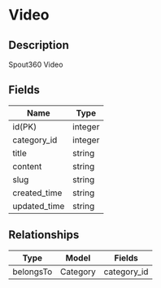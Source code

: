 # Video

## Description

Spout360 Video

## Fields

Name                  | Type
--                    | --
id(PK)                | integer
category_id           | integer
title                 | string
content               | string
slug                  | string
created_time          | string
updated_time          | string

## Relationships

Type                  | Model             | Fields
--                    | --                | --
belongsTo             | Category          | category_id
